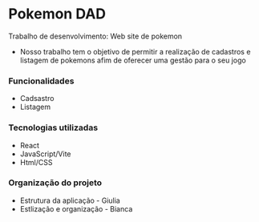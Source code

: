 # Pokemon DAD

Trabalho de desenvolvimento: Web site de pokemon
- Nosso trabalho tem o objetivo de permitir a realização de cadastros e listagem de pokemons afim de oferecer uma gestão para o seu jogo

### Funcionalidades
- Cadsastro
- Listagem

### Tecnologias utilizadas
- React
- JavaScript/Vite
- Html/CSS

### Organização do projeto
- Estrutura da aplicação - Giulia
- Estlização e organização - Bianca
